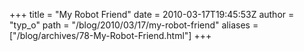 +++
title = "My Robot Friend"
date = 2010-03-17T19:45:53Z
author = "typ_o"
path = "/blog/2010/03/17/my-robot-friend"
aliases = ["/blog/archives/78-My-Robot-Friend.html"]
+++
